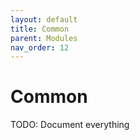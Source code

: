```yaml
---
layout: default
title: Common
parent: Modules
nav_order: 12
---
```


# Common

TODO: Document everything
